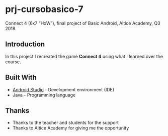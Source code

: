 # prj-cursobasico-7

Connect 4 (6x7 “HxW”), final project of Basic Android, Altice Academy, Q3 2018.

## Introduction

In this project I recreated the game **Connect 4** using what I learned over the course.

## Built With

* [Android Studio](https://developer.android.com/studio/) - Development environment (IDE)
* Java - Programming language

## Thanks

* Thanks to the teacher and students for the support
* Thanks to Altice Academy for giving me the opportunity

